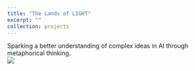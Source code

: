 ```yaml
---
title: "The Lands of LIGHT"
excerpt: ""
collection: projects
---
```

Sparking a better understanding of complex ideas in AI through metaphorical thinking.<br/><img src='/images/LIGHTS_lands.png'>

 <!--
developing machine learning projects through
building an artificial world
it complements the submission with new visualization tools, which improve clarity, content delivery,
and interactivity. The key point of worldbuilding is to encourage metaphorical thinking, which can
spark a better understanding of complex ideas by associating an unfamiliar idea with one that is
commonplace. This is one of the fastest ways to build practical intuition around machine learning,
addressing the transparency and explainability issues.
-->